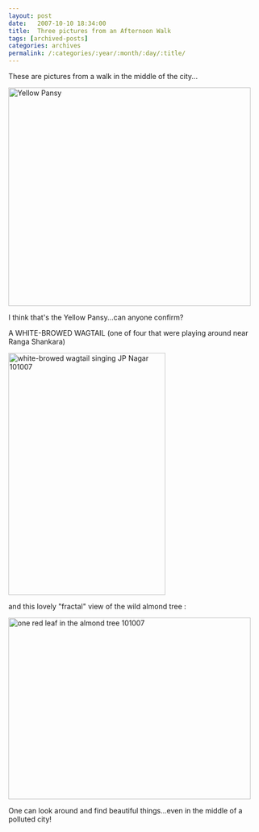 ```yaml
---
layout: post
date:	2007-10-10 18:34:00
title:  Three pictures from an Afternoon Walk
tags: [archived-posts]
categories: archives
permalink: /:categories/:year/:month/:day/:title/
---
```

These are pictures from a walk in the middle of the city...


<a href="http://www.flickr.com/photos/14175484@N04/1532517222/" title="Photo Sharing"><img src="http://farm3.static.flickr.com/2216/1532517222_b4e54e1391_o.jpg" width="480" height="433" alt="Yellow Pansy" /></a>


I think that's the Yellow Pansy...can anyone confirm?



A WHITE-BROWED WAGTAIL (one of four that were playing around near Ranga Shankara)


<a href="http://www.flickr.com/photos/14175484@N04/1531674669/" title="Photo Sharing"><img src="http://farm3.static.flickr.com/2214/1531674669_c56ce33bcc_o.jpg" width="311" height="480" alt="white-browed wagtail singing JP Nagar 101007" /></a>


and this lovely "fractal" view of the wild almond tree :


<a href="http://www.flickr.com/photos/14175484@N04/1532125139/" title="Photo Sharing"><img src="http://farm3.static.flickr.com/2293/1532125139_a3885eee13_o.jpg" width="480" height="360" alt="one red leaf in the almond tree 101007" /></a>


One can look around and find beautiful things...even in the middle of a polluted city!
